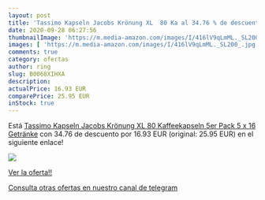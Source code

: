 ```yaml
---
layout: post
title: 'Tassimo Kapseln Jacobs Krönung XL  80 Ka al 34.76 % de descuento'
date: 2020-09-28 06:27:56
thumbnailImage: 'https://m.media-amazon.com/images/I/416lV9qLmML._SL200_.jpg'
images: [ 'https://m.media-amazon.com/images/I/416lV9qLmML._SL200_.jpg' ]
comments: true
category: ofertas
author: ring
slug: B0068XIHXA
description:
actualPrice: 16.93 EUR
comparePrice: 25.95 EUR
inStock: true
---
```


Está [Tassimo Kapseln Jacobs Krönung XL  80 Kaffeekapseln  5er Pack  5 x 16 Getränke](https://www.amazon.com/dp/B0068XIHXA/?tag=redken08-20) con 34.76 de descuento por 16.93 EUR (original: 25.95 EUR) en el siguiente enlace!

[![](https://m.media-amazon.com/images/I/416lV9qLmML._SL200_.jpg)](https://www.amazon.com/dp/B0068XIHXA/?tag=redken08-20)

[Ver la oferta!!](https://www.amazon.com/dp/B0068XIHXA/?tag=redken08-20)

[Consulta otras ofertas en nuestro canal de telegram](https://t.me/s/ofertas25)
